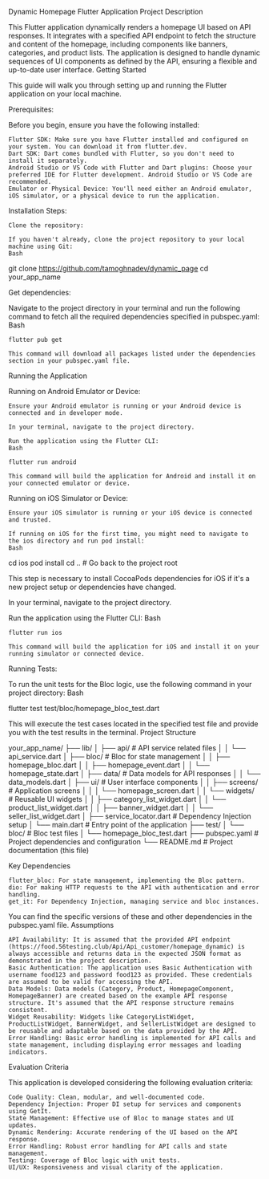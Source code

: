 Dynamic Homepage Flutter Application
Project Description

This Flutter application dynamically renders a homepage UI based on API responses. It integrates with a specified API endpoint to fetch the structure and content of the homepage, including components like banners, categories, and product lists. The application is designed to handle dynamic sequences of UI components as defined by the API, ensuring a flexible and up-to-date user interface.
Getting Started

This guide will walk you through setting up and running the Flutter application on your local machine.

Prerequisites:

Before you begin, ensure you have the following installed:

    Flutter SDK: Make sure you have Flutter installed and configured on your system. You can download it from flutter.dev.
    Dart SDK: Dart comes bundled with Flutter, so you don't need to install it separately.
    Android Studio or VS Code with Flutter and Dart plugins: Choose your preferred IDE for Flutter development. Android Studio or VS Code are recommended.
    Emulator or Physical Device: You'll need either an Android emulator, iOS simulator, or a physical device to run the application.

Installation Steps:

    Clone the repository:

    If you haven't already, clone the project repository to your local machine using Git:
    Bash

git clone https://github.com/tamoghnadev/dynamic_page
cd your_app_name

Get dependencies:

Navigate to the project directory in your terminal and run the following command to fetch all the required dependencies specified in pubspec.yaml:
Bash

    flutter pub get

    This command will download all packages listed under the dependencies section in your pubspec.yaml file.

Running the Application

Running on Android Emulator or Device:

    Ensure your Android emulator is running or your Android device is connected and in developer mode.

    In your terminal, navigate to the project directory.

    Run the application using the Flutter CLI:
    Bash

    flutter run android

    This command will build the application for Android and install it on your connected emulator or device.

Running on iOS Simulator or Device:

    Ensure your iOS simulator is running or your iOS device is connected and trusted.

    If running on iOS for the first time, you might need to navigate to the ios directory and run pod install:
    Bash

cd ios
pod install
cd .. # Go back to the project root

This step is necessary to install CocoaPods dependencies for iOS if it's a new project setup or dependencies have changed.

In your terminal, navigate to the project directory.

Run the application using the Flutter CLI:
Bash

    flutter run ios

    This command will build the application for iOS and install it on your running simulator or connected device.

Running Tests:

To run the unit tests for the Bloc logic, use the following command in your project directory:
Bash

flutter test test/bloc/homepage_bloc_test.dart

This will execute the test cases located in the specified test file and provide you with the test results in the terminal.
Project Structure

your_app_name/
├── lib/
│   ├── api/                      # API service related files
│   │   └── api_service.dart
│   ├── bloc/                     # Bloc for state management
│   │   ├── homepage_bloc.dart
│   │   ├── homepage_event.dart
│   │   └── homepage_state.dart
│   ├── data/                     # Data models for API responses
│   │   └── data_models.dart
│   ├── ui/                       # User interface components
│   │   ├── screens/              # Application screens
│   │   │   └── homepage_screen.dart
│   │   └── widgets/              # Reusable UI widgets
│   │       ├── category_list_widget.dart
│   │       └── product_list_widget.dart
│   │       ├── banner_widget.dart
│   │       └── seller_list_widget.dart
│   ├── service_locator.dart      # Dependency Injection setup
│   └── main.dart                 # Entry point of the application
├── test/
│   └── bloc/                 # Bloc test files
│       └── homepage_bloc_test.dart
├── pubspec.yaml                # Project dependencies and configuration
└── README.md                   # Project documentation (this file)

Key Dependencies

    flutter_bloc: For state management, implementing the Bloc pattern.
    dio: For making HTTP requests to the API with authentication and error handling.
    get_it: For Dependency Injection, managing service and bloc instances.

You can find the specific versions of these and other dependencies in the pubspec.yaml file.
Assumptions

    API Availability: It is assumed that the provided API endpoint (https://food.56testing.club/Api/Api_customer/homepage_dynamic) is always accessible and returns data in the expected JSON format as demonstrated in the project description.
    Basic Authentication: The application uses Basic Authentication with username food123 and password food123 as provided. These credentials are assumed to be valid for accessing the API.
    Data Models: Data models (Category, Product, HomepageComponent, HomepageBanner) are created based on the example API response structure. It's assumed that the API response structure remains consistent.
    Widget Reusability: Widgets like CategoryListWidget, ProductListWidget, BannerWidget, and SellerListWidget are designed to be reusable and adaptable based on the data provided by the API.
    Error Handling: Basic error handling is implemented for API calls and state management, including displaying error messages and loading indicators.

Evaluation Criteria

This application is developed considering the following evaluation criteria:

    Code Quality: Clean, modular, and well-documented code.
    Dependency Injection: Proper DI setup for services and components using GetIt.
    State Management: Effective use of Bloc to manage states and UI updates.
    Dynamic Rendering: Accurate rendering of the UI based on the API response.
    Error Handling: Robust error handling for API calls and state management.
    Testing: Coverage of Bloc logic with unit tests.
    UI/UX: Responsiveness and visual clarity of the application.